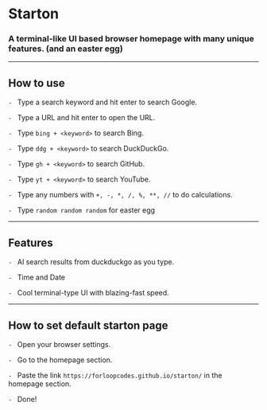 # Starton

### A terminal-like UI based browser homepage with many unique features. (and an easter egg)

---
## How to use

`- ` Type a search keyword and hit enter to search Google.

`- ` Type a URL and hit enter to open the URL.

`- ` Type `bing + <keyword>` to search Bing.

`- ` Type `ddg + <keyword>` to search DuckDuckGo.

`- ` Type `gh + <keyword>` to search GitHub.

`- ` Type `yt + <keyword>` to search YouTube.

`- ` Type any numbers with `+, -, *, /, %, **, //` to do calculations.

`- ` Type `random random random` for easter egg

---
## Features

`- ` AI search results from duckduckgo as you type.

`- ` Time and Date

`- ` Cool terminal-type UI with blazing-fast speed.

---
## How to set default starton page

`- ` Open your browser settings.

`- ` Go to the homepage section.

`- ` Paste the link `https://forloopcodes.github.io/starton/` in the homepage section.

`- ` Done!